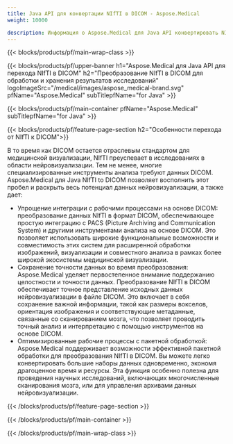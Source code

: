```yaml
---
title: Java API для конвертации NIfTI в DICOM - Aspose.Medical
weight: 10000

description: Информация о Aspose.Medical для Java API конвертировать NIfTI в DICOM
---
```


{{< blocks/products/pf/main-wrap-class >}}

{{< blocks/products/pf/upper-banner h1="Aspose.Medical для Java API для перехода NIfTI в DICOM" h2="Преобразование NIfTI в DICOM для обработки и хранения результатов исследований" logoImageSrc="/medical/images/aspose_medical-brand.svg" pfName="Aspose.Medical" subTitlepfName="for Java" >}}

{{< blocks/products/pf/main-container pfName="Aspose.Medical" subTitlepfName="for Java" >}}

{{< blocks/products/pf/feature-page-section h2="Особенности перехода от NIfTI к DICOM">}}

<p>В то время как DICOM остается отраслевым стандартом для медицинской визуализации, NIfTI преуспевает в исследованиях в области нейровизуализации. Тем не менее, многие специализированные инструменты анализа требуют данных DICOM. Aspose.Medical для Java NIfTI to DICOM позволяет восполнить этот пробел и раскрыть весь потенциал данных нейровизуализации, а также дает:</p>

<ul>
<li>Упрощение интеграции с рабочими процессами на основе DICOM: преобразование данных NIfTI в формат DICOM, обеспечивающее простую интеграцию с PACS (Picture Archiving and Communication System) и другими инструментами анализа на основе DICOM. Это позволяет использовать широкие функциональные возможности и совместимость этих систем для расширенной обработки изображений, визуализации и совместного анализа в рамках более широкой экосистемы медицинской визуализации.</li>
<li>Сохранение точности данных во время преобразования: Aspose.Medical уделяет первостепенное внимание поддержанию целостности и точности данных. Преобразование NIfTI в DICOM обеспечивает точное представление исходных данных нейровизуализации в файле DICOM. Это включает в себя сохранение важной информации, такой как размеры вокселов, ориентация изображения и соответствующие метаданные, связанные со сканированием мозга, что позволяет проводить точный анализ и интерпретацию с помощью инструментов на основе DICOM.</li>
<li>Оптимизированные рабочие процессы с пакетной обработкой: Aspose.Medical поддерживает возможности эффективной пакетной обработки для преобразования NIfTI в DICOM. Вы можете легко конвертировать большие наборы данных одновременно, экономя драгоценное время и ресурсы. Эта функция особенно полезна для проведения научных исследований, включающих многочисленные сканирования мозга, или для управления архивами данных нейровизуализации.</li>
</ul>

{{< /blocks/products/pf/feature-page-section >}}

{{< /blocks/products/pf/main-container >}}

{{< /blocks/products/pf/main-wrap-class >}}